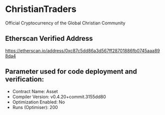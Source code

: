 # ChristianTraders
Official Cryptocurrency of the Global Christian Community

## Etherscan Verified Address
https://etherscan.io/address/0xc87c5dd86a3d567ff28701886fb0745aaa898da4

## Parameter used for code deployment and verification:
- Contract Name:	Asset
- Compiler Version:	v0.4.20+commit.3155dd80
- Optimization Enabled:	No
- Runs (Optimiser): 	200
